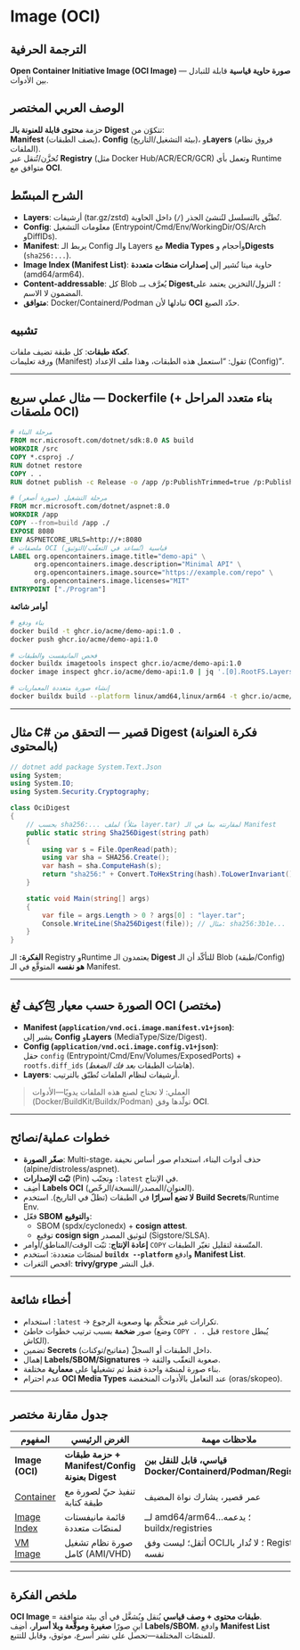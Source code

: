 # **Image (OCI)**

## الترجمة الحرفية  
**Open Container Initiative Image (OCI Image)** — **صورة حاوية قياسية** قابلة للتبادل بين الأدوات.

## الوصف العربي المختصر  
حزمة **محتوى قابلة للعنونة بالـ Digest** تتكوّن من:  
**Manifest** (يصف الطبقات)، **Config** (بيئة التشغيل/التاريخ)، و**Layers** (فروق نظام الملفات).  
تُخزَّن/تُنقل عبر **Registry** (مثل Docker Hub/ACR/ECR/GCR) وتعمل بأي Runtime متوافق مع **OCI**.

## الشرح المبسّط  
- **Layers**: أرشيفات (tar.gz/zstd) تُطبَّق بالتسلسل لتُنشئ الجذر (`/`) داخل الحاوية.  
- **Config**: معلومات التشغيل (Entrypoint/Cmd/Env/WorkingDir/OS/Arch وDiffIDs).  
- **Manifest**: يربط الـ Config والـ Layers مع **Media Types** وأحجام و**Digests** (`sha256:...`).  
- **Image Index (Manifest List)**: حاوية ميتا تُشير إلى **إصدارات منصّات متعددة** (amd64/arm64).  
- **Content-addressable**: كل Blob يُعرَّف بــ **Digest**؛ النزول/التخزين يعتمد على المضمون لا الاسم.  
- **متوافق**: Docker/Containerd/Podman تبادلها لأن **OCI** حدّد الصيغ.

## تشبيه  
**كعكة طبقات**: كل طبقة تضيف ملفات.  
ورقة تعليمات (Manifest) تقول: “استعمل هذه الطبقات، وهذا ملف الإعداد (Config)”.

---

## مثال عملي سريع — Dockerfile (بناء متعدد المراحل + ملصقات OCI)
```dockerfile
# مرحلة البناء
FROM mcr.microsoft.com/dotnet/sdk:8.0 AS build
WORKDIR /src
COPY *.csproj ./
RUN dotnet restore
COPY . .
RUN dotnet publish -c Release -o /app /p:PublishTrimmed=true /p:PublishSingleFile=true

# مرحلة التشغيل (صورة أصغر)
FROM mcr.microsoft.com/dotnet/aspnet:8.0
WORKDIR /app
COPY --from=build /app ./
EXPOSE 8080
ENV ASPNETCORE_URLS=http://+:8080
# ملصقات OCI قياسية (تُساعد في التعقّب/التوثيق)
LABEL org.opencontainers.image.title="demo-api" \
      org.opencontainers.image.description="Minimal API" \
      org.opencontainers.image.source="https://example.com/repo" \
      org.opencontainers.image.licenses="MIT"
ENTRYPOINT ["./Program"]
```

**أوامر شائعة**
```bash
# بناء ودفع
docker build -t ghcr.io/acme/demo-api:1.0 .
docker push ghcr.io/acme/demo-api:1.0

# فحص المانيفست والطبقات
docker buildx imagetools inspect ghcr.io/acme/demo-api:1.0
docker image inspect ghcr.io/acme/demo-api:1.0 | jq '.[0].RootFS.Layers'

# إنشاء صورة متعددة المعماريات
docker buildx build --platform linux/amd64,linux/arm64 -t ghcr.io/acme/demo-api:1.1 --push .
```

---

## مثال C# قصير — التحقق من Digest (فكرة العنوانة بالمحتوى)
```csharp
// dotnet add package System.Text.Json
using System;
using System.IO;
using System.Security.Cryptography;

class OciDigest
{
    // يحسب sha256:... لملف (مثلاً layer.tar) لمقارنته بما في الـ Manifest
    public static string Sha256Digest(string path)
    {
        using var s = File.OpenRead(path);
        using var sha = SHA256.Create();
        var hash = sha.ComputeHash(s);
        return "sha256:" + Convert.ToHexString(hash).ToLowerInvariant();
    }

    static void Main(string[] args)
    {
        var file = args.Length > 0 ? args[0] : "layer.tar";
        Console.WriteLine(Sha256Digest(file)); // مثال: sha256:3b1e...
    }
}
```
**الفكرة:** الـ Registry وRuntime يعتمدون الـ **Digest** للتأكّد أن الـ Blob (طبقة/Config) **هو نفسه** المتوقَّع في الـ Manifest.

---

## كيف تُغ包 الصورة حسب معيار OCI (مختصر)
- **Manifest (`application/vnd.oci.image.manifest.v1+json`)**:  
  يشير إلى **Config** و**Layers** (MediaType/Size/Digest).  
- **Config (`application/vnd.oci.image.config.v1+json`)**:  
  حقل `config` (Entrypoint/Cmd/Env/Volumes/ExposedPorts) + `rootfs.diff_ids` (هاشات الطبقات *بعد فك الضغط*).  
- **Layers**: أرشيفات لنظام الملفات تُطبّق بالترتيب.

> العملي: لا تحتاج لصنع هذه الملفات يدويًا—الأدوات (Docker/BuildKit/Buildx/Podman) تولّدها وفق **OCI**.

---

## خطوات عملية/نصائح
- **صغّر الصورة**: Multi-stage، حذف أدوات البناء، استخدام صور أساس نحيفة (alpine/distroless/aspnet).  
- **ثبّت الإصدارات** (Pin) وتجنّب `:latest` في الإنتاج.  
- أضِف **Labels OCI** (العنوان/المصدر/النسخة/الرخّص).  
- **لا تضع أسرارًا** في الطبقات (تظلّ في التاريخ). استخدم **Build Secrets**/Runtime Env.  
- فعّل **SBOM** و**التوقيع**:  
  - SBOM (spdx/cyclonedx) + **cosign attest**.  
  - توقيع **cosign sign** لتوثيق المصدر (Sigstore/SLSA).  
- **إعادة الإنتاج**: ثبّت الوقت/المناطق/أوامر `COPY` المتّسقة لتقليل تغيّر الطبقات.  
- لمنصّات متعددة: استخدم **`buildx --platform`** وادفع **Manifest List**.  
- افحص الثغرات: **trivy/grype** قبل النشر.

---

## أخطاء شائعة
- استخدام `:latest` → تكرارات غير متحكَّم بها وصعوبة الرجوع.  
- صور **ضخمة** بسبب ترتيب خطوات خاطئ (وضع `COPY . .` قبل `restore` يُبطل الكاش).  
- تضمين **Secrets** (مفاتيح/توكنات) داخل الطبقات أو السجلّ.  
- إهمال **Labels/SBOM/Signatures** → صعوبة التعقّب والثقة.  
- بناء صورة لمنصّة واحدة فقط ثم تشغيلها على **معمارية** مختلفة.  
- عدم احترام **OCI Media Types** عند التعامل بالأدوات المنخفضة (oras/skopeo).

---

## جدول مقارنة مختصر

| المفهوم | الغرض الرئيسي | ملاحظات مهمة |
|---|---|---|
| **Image (OCI)** | **حزمة طبقات + Manifest/Config بعنونة Digest** | **قياسي، قابل للنقل بين Docker/Containerd/Podman/Registries** |
| [Container](container.md) | تنفيذ حيّ لصورة مع طبقة كتابة | عمر قصير، يشارك نواة المضيف |
| [Image Index](image-index.md) | قائمة مانيفستات لمنصّات متعددة | لــ amd64/arm64…؛ يدعمه buildx/registries |
| [VM Image](virtual-machine.md) | صورة نظام تشغيل كامل (AMI/VHD) | أثقل؛ ليست وفق OCI؛ لا تُدار بالـ Registry نفسه |

---

## ملخص الفكرة  
**OCI Image** = **طبقات محتوى + وصف قياسي** يُنقل ويُشغَّل في أي بيئة متوافقة.  
ابنِ صورًا **صغيرة وموقَّعة وبلا أسرار**، أضِف **Labels/SBOM**، وادفع **Manifest List** للمنصّات المختلفة—تحصل على نشر أسرع، موثوق، وقابل للتتبع.
